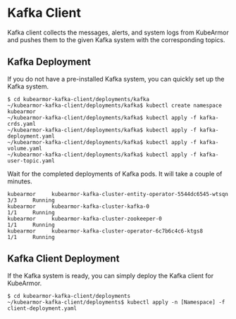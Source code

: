 # Kafka Client

Kafka client collects the messages, alerts, and system logs from KubeArmor and pushes them to the given Kafka system with the corresponding topics.

## Kafka Deployment

If you do not have a pre-installed Kafka system, you can quickly set up the Kafka system.

```
$ cd kubearmor-kafka-client/deployments/kafka
~/kubearmor-kafka-client/deployments/kafka$ kubectl create namespace kubearmor
~/kubearmor-kafka-client/deployments/kafka$ kubectl apply -f kafka-crds.yaml
~/kubearmor-kafka-client/deployments/kafka$ kubectl apply -f kafka-deployment.yaml
~/kubearmor-kafka-client/deployments/kafka$ kubectl apply -f kafka-volume.yaml
~/kubearmor-kafka-client/deployments/kafka$ kubectl apply -f kafka-user-topic.yaml
```

Wait for the completed deployments of Kafka pods. It will take a couple of minutes.

```
kubearmor     kubearmor-kafka-cluster-entity-operator-5544dc6545-wtsqn   3/3     Running
kubearmor     kubearmor-kafka-cluster-kafka-0                            1/1     Running
kubearmor     kubearmor-kafka-cluster-zookeeper-0                        1/1     Running
kubearmor     kubearmor-kafka-cluster-operator-6c7b6c4c6-ktgs8           1/1     Running
```

## Kafka Client Deployment

If the Kafka system is ready, you can simply deploy the Kafka client for KubeArmor.

```
$ cd kubearmor-kafka-client/deployments
~/kubearmor-kafka-client/deployments$ kubectl apply -n [Namespace] -f client-deployment.yaml
```
